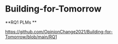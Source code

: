 # Building-for-Tomorrow


**RQ1 PLMs **

https://github.com/OpinionChange2021/Building-for-Tomorrow/blob/main/RQ1
